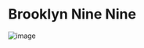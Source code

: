 # Brooklyn Nine Nine

![image](https://github.com/dharneegan/ctf/assets/122503989/bc195561-17c8-4b6c-868a-a3aabd3052bd)
